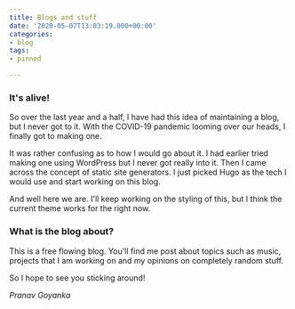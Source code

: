```yaml
---
title: Blogs and stuff
date: '2020-05-07T13:03:19.000+00:00'
categories:
- blog
tags:
- pinned

---
```

### It's alive!

So over the last year and a half, I have had this idea of maintaining a blog, but I never got to it. With the COVID-19 pandemic looming over our heads, I finally got to making one.

It was rather confusing as to how I would go about it. I had earlier tried making one using WordPress but I never got really into it. Then I came across the concept of static site generators. I just picked Hugo as the tech I would use and start working on this blog.

And well here we are. I'll keep working on the styling of this, but I think the current theme works for the right now.

### What is the blog about?

This is a free flowing blog. You'll find me post about topics such as music, projects that I am working on and my opinions on completely random stuff.

So I hope to see you sticking around!

_Pranav Goyanka_

​